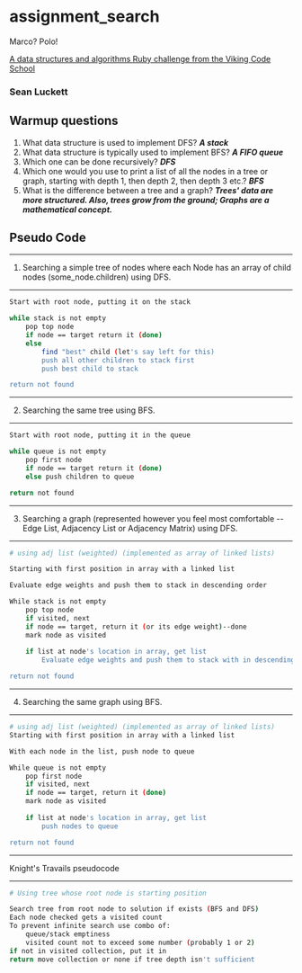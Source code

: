 # assignment_search
Marco?  Polo!

[A data structures and algorithms Ruby challenge from the Viking Code School](http://www.vikingcodeschool.com)

### Sean Luckett

## Warmup questions

1. What data structure is used to implement DFS? ***A stack***
2. What data structure is typically used to implement BFS? ***A FIFO queue***
3. Which one can be done recursively? ***DFS***
4. Which one would you use to print a list of all the nodes in a tree or graph, starting with depth 1, then depth 2, then depth 3 etc.?
***BFS***
5. What is the difference between a tree and a graph? ***Trees' data are more structured. Also, trees grow from the ground; Graphs are a mathematical concept.***

## Pseudo Code

***
1. Searching a simple tree of nodes where each Node has an array of child nodes (some_node.children) using DFS.
***

```bash
Start with root node, putting it on the stack

while stack is not empty
    pop top node
    if node == target return it (done)
    else 
        find "best" child (let's say left for this)
        push all other children to stack first
        push best child to stack

return not found
```

***
2. Searching the same tree using BFS.
***

```bash
Start with root node, putting it in the queue

while queue is not empty
    pop first node
    if node == target return it (done)
    else push children to queue

return not found
```

***
3. Searching a graph (represented however you feel most comfortable -- Edge List, Adjacency List or Adjacency Matrix) using DFS.
***

```bash
# using adj list (weighted) (implemented as array of linked lists)

Starting with first position in array with a linked list

Evaluate edge weights and push them to stack in descending order

While stack is not empty
    pop top node
    if visited, next
    if node == target, return it (or its edge weight)--done
    mark node as visited
    
    if list at node's location in array, get list
        Evaluate edge weights and push them to stack with in descending order

return not found
```

***
4. Searching the same graph using BFS.
***

```bash
# using adj list (weighted) (implemented as array of linked lists)
Starting with first position in array with a linked list

With each node in the list, push node to queue

While queue is not empty
    pop first node
    if visited, next
    if node == target, return it (done)
    mark node as visited
    
    if list at node's location in array, get list
        push nodes to queue

return not found
```

***
Knight's Travails pseudocode
***
```bash
# Using tree whose root node is starting position

Search tree from root node to solution if exists (BFS and DFS)
Each node checked gets a visited count
To prevent infinite search use combo of:
    queue/stack emptiness
    visited count not to exceed some number (probably 1 or 2)
if not in visited collection, put it in
return move collection or none if tree depth isn't sufficient
```
